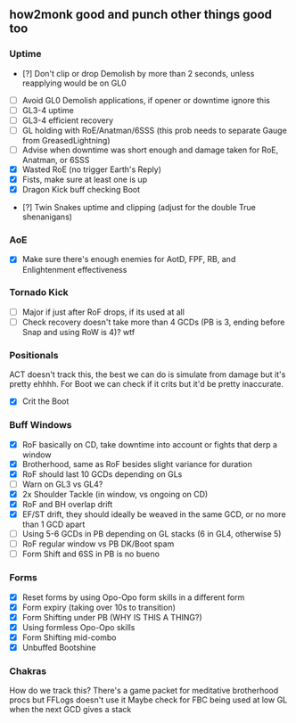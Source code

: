 ## how2monk good and punch other things good too

### Uptime
- [?] Don't clip or drop Demolish by more than 2 seconds, unless reapplying would be on GL0
- [ ] Avoid GL0 Demolish applications, if opener or downtime ignore this
- [ ] GL3-4 uptime
- [ ] GL3-4 efficient recovery
- [ ] GL holding with RoE/Anatman/6SSS (this prob needs to separate Gauge from GreasedLightning)
- [ ] Advise when downtime was short enough and damage taken for RoE, Anatman, or 6SSS
- [x] Wasted RoE (no trigger Earth's Reply)
- [x] Fists, make sure at least one is up
- [x] Dragon Kick buff checking Boot
- [?] Twin Snakes uptime and clipping (adjust for the double True shenanigans)

### AoE
- [x] Make sure there's enough enemies for AotD, FPF, RB, and Enlightenment effectiveness

### Tornado Kick
- [ ] Major if just after RoF drops, if its used at all
- [ ] Check recovery doesn't take more than 4 GCDs (PB is 3, ending before Snap and using RoW is 4)? wtf

### Positionals
ACT doesn't track this, the best we can do is simulate from damage but it's pretty ehhhh. For Boot we can check if it crits but it'd be pretty inaccurate.
- [x] Crit the Boot

### Buff Windows
- [x] RoF basically on CD, take downtime into account or fights that derp a window
- [x] Brotherhood, same as RoF besides slight variance for duration
- [x] RoF should last 10 GCDs depending on GLs
- [ ] Warn on GL3 vs GL4?
- [x] 2x Shoulder Tackle (in window, vs ongoing on CD)
- [x] RoF and BH overlap drift
- [x] EF/ST drift, they should ideally be weaved in the same GCD, or no more than 1 GCD apart
- [ ] Using 5-6 GCDs in PB depending on GL stacks (6 in GL4, otherwise 5)
- [ ] RoF regular window vs PB DK/Boot spam
- [ ] Form Shift and 6SS in PB is no bueno

### Forms
- [x] Reset forms by using Opo-Opo form skills in a different form
- [x] Form expiry (taking over 10s to transition)
- [x] Form Shifting under PB (WHY IS THIS A THING?)
- [x] Using formless Opo-Opo skills
- [x] Form Shifting mid-combo
- [x] Unbuffed Bootshine

### Chakras
How do we track this? There's a game packet for meditative brotherhood procs but FFLogs doesn't use it
Maybe check for FBC being used at low GL when the next GCD gives a stack
